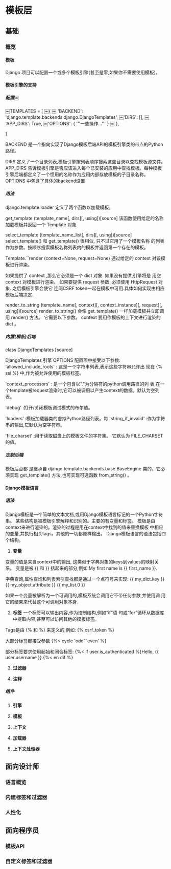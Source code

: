 # 模板层
## 基础
### 概览
#### 模板
Django 项目可以配置一个或多个模板引擎(甚至是零,如果你不需要使用模板)。
#### 模板引擎的支持
##### 配置￼
￼TEMPLATES = [
	￼{￼		'BACKEND': 'django.template.backends.django.DjangoTemplates',
		￼'DIRS': [],￼		'APP_DIRS': True,		￼'OPTIONS': {
			'''一些操作...'''
		}￼	},
]
BACKEND 是一个指向实现了Django模板后端API的模板引擎类的带点的Python路径。
DIRS 定义了一个目录列表,模板引擎按列表顺序搜索这些目录以查找模板源文件。APP_DIRS 告诉模板引擎是否应该进入每个已安装的应用中查找模板。每种模板引擎后端都定义了一个惯用的名称作为应用内部存放模板的子目录名称。OPTIONS 中包含了具体的backend设置
##### 用法
django.template.loader 定义了两个函数以加载模板。
get_template (template_name[, dirs][, using])[source]该函数使用给定的名称加载模板并返回一个 Template 对象.
select_template (template_name_list[, dirs][, using])[source] select_template() 和 get_template() 很相似, 只不过它用了一个模板名称的列表作为参数。按顺序搜索模板名称列表内的模板并返回第一个存在的模板。
Template.``render (context=None, request=None) 通过给定的 context 对该模板进行渲染。
如果提供了 context ,那么它必须是一个 dict 对象. 如果没有提供,引擎将是 用空 context 对模板进行渲染。如果要提供 request 参数 ,必须使用 HttpRequest 对象. 之后模板引擎会使它 连同CSRF token一起在模板中可用.具体如何实现由相应模板后端决定.render_to_string (template_name[, context][, context_instance][, request][, using])[source]render_to_string() 会像 get_template() 一样加载模板并立即调用 render() 方法。 它需要以下参数。context要用作模板的上下文进行渲染的 dict 。
##### 内置(模板)后端
class DjangoTemplates [source]

DjangoTemplates 引擎 OPTIONS 配置项中接受以下参数:'allowed_include_roots' : 这是一个字符串列表,表示这些字符串允许出 现在 {% ssi %} 中,作为被允许使用的模板标签。
'context_processors' : 是一个包含以"."为分隔符的python调用路径的列 表,在一个template被request渲染时,它可以被调用以产生context的数据。默认为空列表。

'debug' :打开/关闭模板调试模式的布尔值。

'loaders' :模板加载器类的虚拟Python路径列表。每
'string_if_invalid' :作为字符串的输出,它默认为空字符串。

'file_charset' :用于读取磁盘上的模板文件的字符集。 它默认为 FILE_CHARSET 的值。

##### 定制后端
模板后台都 是继承自 django.template.backends.base.BaseEngine 类的。它必须实现get_template() 方法,也可实现可选函数 from_string() 。
#### Django模板语言
##### 语法
Django模板是一个简单的文本文档,或用Django模板语言标记的一个Python字符 串。 某些结构是被模板引擎解释和识别的。主要的有变量和标签。模板是由context来进行渲染的。渲染的过程是用在context中找到的值来替换模板 中相应的变量,并执行相关tags。其他的一切都原样输出。Django模板语言的语法包括四个结构。
1. **变量**
变量的值是来自context中的输出, 这类似于字典对象的keys到values的映射关系。 变量是被 {{ 和 }} 括起来的部分,例如:My first name is {{ first_name }}.
字典查询,属性查询和列表索引查找都是通过一个点符号来实现:  {{ my_dict.key }}  {{ my_object.attribute }}  {{ my_list.0 }}
如果一个变量被解析为一个可调用的,模板系统会调用它不带任何参数,并使用调用它的结果来代替这个可调用对象本身.
2. **标签**
一个标签可以输出内容,作为控制结构,例如“if”语 句或“for”循环从数据库中提取内容,甚至可以访问其他的模板标签。

Tags是由 {% 和 %} 来定义的,例如: {% csrf_token %}

大部分标签都接受参数{%< cycle 'odd' 'even' %}
部分标签要求使用起始和闭合标签:  {%< if user.is_authenticated %}Hello, {{ user.username }}.{%< en  dif %}
3. **过滤器**
4. **注释**
##### 组件
1. **引擎**
2. **模板**
3. **上下文**
4. **加载器**
5. **上下文处理器**

## 面向设计师
### 语言概览
### 内建标签和过滤器
### 人性化
## 面向程序员
### 模板API
### 自定义标签和过滤器
